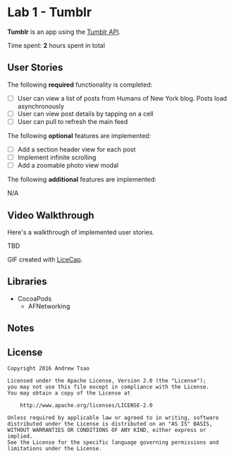 # Lab 1 - Tumblr

**Tumblr** is an app using the [Tumblr API](https://www.tumblr.com/docs/en/api/v2).

Time spent: **2** hours spent in total

## User Stories

The following **required** functionality is completed:

- [ ] User can view a list of posts from Humans of New York blog. Posts load asynchronously
- [ ] User can view post details by tapping on a cell
- [ ] User can pull to refresh the main feed

The following **optional** features are implemented:

- [ ] Add a section header view for each post
- [ ] Implement infinite scrolling
- [ ] Add a zoomable photo view modal

The following **additional** features are implemented:

N/A

## Video Walkthrough

Here's a walkthrough of implemented user stories.

TBD

GIF created with [LiceCap](http://www.cockos.com/licecap/).

## Libraries

- CocoaPods
    - AFNetworking

## Notes

<!-- Describe any challenges encountered while building the app. -->

## License

    Copyright 2016 Andrew Tsao

    Licensed under the Apache License, Version 2.0 (the "License");
    you may not use this file except in compliance with the License.
    You may obtain a copy of the License at

        http://www.apache.org/licenses/LICENSE-2.0

    Unless required by applicable law or agreed to in writing, software
    distributed under the License is distributed on an "AS IS" BASIS,
    WITHOUT WARRANTIES OR CONDITIONS OF ANY KIND, either express or implied.
    See the License for the specific language governing permissions and
    limitations under the License.
